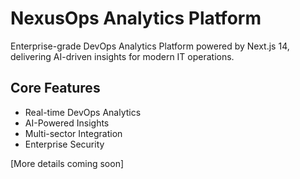 # NexusOps Analytics Platform

Enterprise-grade DevOps Analytics Platform powered by Next.js 14, delivering AI-driven insights for modern IT operations.

## Core Features

- Real-time DevOps Analytics
- AI-Powered Insights
- Multi-sector Integration
- Enterprise Security

[More details coming soon]
